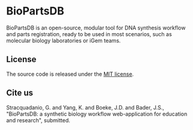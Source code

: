 BioPartsDB
===============

BioPartsDB is an open-source, modular tool for DNA synthesis workflow and parts registration, ready to be used
in most scenarios, such as molecular biology laboratories or iGem teams.

License
---

The source code is released under the [MIT license](https://en.wikipedia.org/wiki/MIT_License).

Cite us
---
Stracquadanio, G. and Yang, K. and Boeke, J.D. and Bader, J.S., "BioPartsDB: a synthetic biology workflow web-application for education and research", submitted.
